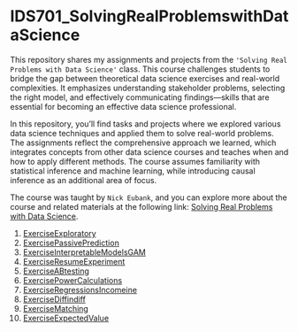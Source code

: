 # IDS701_SolvingRealProblemswithDataScience
 
This repository shares my assignments and projects from the `'Solving Real Problems with Data Science'` class. This course challenges students to bridge the gap between theoretical data science exercises and real-world complexities. It emphasizes understanding stakeholder problems, selecting the right model, and effectively communicating findings—skills that are essential for becoming an effective data science professional.

In this repository, you’ll find tasks and projects where we explored various data science techniques and applied them to solve real-world problems. The assignments reflect the comprehensive approach we learned, which integrates concepts from other data science courses and teaches when and how to apply different methods. The course assumes familiarity with statistical inference and machine learning, while introducing causal inference as an additional area of focus.

The course was taught by `Nick Eubank`, and you can explore more about the course and related materials at the following link: [Solving Real Problems with Data Science](https://ds4humans.com/landing_page.html).

 
1.  [ExerciseExploratory](https://github.com/BarbaraPFloresRios/IDS701_SolvingRealProblemsWithDataScience/blob/main/20240201_ExerciseExploratory/Exercise_exploratory.ipynb)
2. [ExercisePassivePrediction](https://github.com/BarbaraPFloresRios/IDS701_SolvingRealProblemsWithDataScience/blob/main/20240227_ExercisePassivePrediction/Exercise_passive_prediction.ipynb)
3. [ExerciseInterpretableModelsGAM](https://github.com/BarbaraPFloresRios/IDS701_SolvingRealProblemsWithDataScience/blob/main/20240305_ExerciseInterpretableModelsGAM/exercise_interpretable.ipynb)
4. [ExerciseResumeExperiment](https://github.com/BarbaraPFloresRios/IDS701_SolvingRealProblemsWithDataScience/blob/main/20240305_ExerciseResumeExperiment/exercise_resume_experiment.ipynb)
5. [ExerciseABtesting](https://github.com/BarbaraPFloresRios/IDS701_SolvingRealProblemsWithDataScience/blob/main/20240319_ExerciseABTesting/exercise_abtesting.ipynb)
6. [ExercisePowerCalculations](https://github.com/BarbaraPFloresRios/IDS701_SolvingRealProblemsWithDataScience/blob/main/20240326_ExercisePowerCalculations/exercise_power_calculations.ipynb)
7. [ExerciseRegressionsIncomeine](https://github.com/BarbaraPFloresRios/IDS701_SolvingRealProblemsWithDataScience/blob/main/20240409_ExerciseRegressionsIncomeineq/exercise_regressions_incomeineq.ipynb)
8. [ExerciseDiffindiff](https://github.com/BarbaraPFloresRios/IDS701_SolvingRealProblemsWithDataScience/blob/main/20240419_ExerciseDiffindiff/exercise_diffindiff.ipynb)
9. [ExerciseMatching](https://github.com/BarbaraPFloresRios/IDS701_SolvingRealProblemsWithDataScience/blob/main/20240419_ExerciseMatching/exercise_matching.ipynb)
10. [ExerciseExpectedValue](https://github.com/BarbaraPFloresRios/IDS701_SolvingRealProblemsWithDataScience/blob/main/20240426_ExerciseExpectedValue/exercise_expected_value.ipynb)
